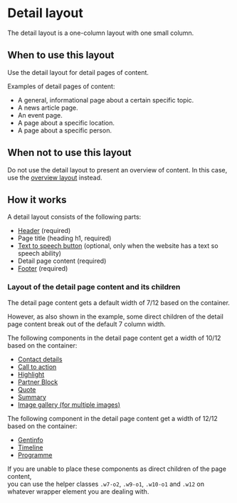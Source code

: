 # Detail layout

The detail layout is a one-column layout with one small column.

## When to use this layout

Use the detail layout for detail pages of content.

Examples of detail pages of content:

* A general, informational page about a certain specific topic.
* A news article page.
* An event page.
* A page about a specific location.
* A page about a specific person.

## When not to use this layout

Do not use the detail layout to present an overview of content. In this case, use the <a href="{{path './overview-layout.html'}}">overview layout</a> instead.

## How it works

A detail layout consists of the following parts:

* <a href="{{path './header.html'}}">Header</a> (required)
* Page title (heading h1, required)
* <a href="{{path './readspeaker-button.html'}}">Text to speech button</a> (optional, only when the website has a text so speech ability)
* Detail page content (required)
* <a href="{{path './footer.html'}}">Footer</a> (required)

### Layout of the detail page content and its children

The detail page content gets a default width of 7/12 based on the container.

However, as also shown in the example, some direct children of the detail page content break out of the default 7 column width.

The following components in the detail page content get a width of 10/12 based on the container:

* <a href="{{path './contact-details.html'}}">Contact details</a>
* <a href="{{path './cta-block.html'}}">Call to action</a>
* <a href="{{path './highlight.html'}}">Highlight</a>
* <a href="{{path './partner-block.html'}}">Partner Block</a>
* <a href="{{path './quote.html'}}">Quote</a>
* <a href="{{path './summary.html'}}">Summary</a>
* <a href="{{path './image-gallery.html'}}">Image gallery (for multiple images)</a>

The following component in the detail page content get a width of 12/12 based on the container:

* <a href="{{path './gentinfo.html'}}">Gentinfo</a>
* <a href="{{path './timeline.html'}}">Timeline</a>
* <a href="{{path './programme.html'}}">Programme</a>
  
If you are unable to place these components as direct children of the page content,  
you can use the helper classes `.w7-o2`, `.w9-o1`, `.w10-o1` and `.w12` on whatever wrapper element you are dealing with.

